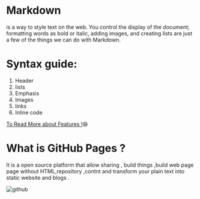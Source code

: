 # __Markdown__

 is a way to style text on the web. You control the display of the document; formatting words as bold or italic, adding images, and creating lists are just a few of the things we can do with Markdown.
 
 # __Syntax guide:__
 
1.  Header
1. lists 
1. Emphasis
1. Images
1. links 
1. Inline code

 
[To Read  More about Features  !](https://guides.github.com/features/mastering-markdown/):smile:

# __What is GitHub Pages ?__
It is a open source platform that allow sharing , build things ,build web page page without HTML,repository ,contnt and transform your plain text into static website and blogs .

![github](https://1000logos.net/wp-content/uploads/2018/11/GitHub-logo.png)

